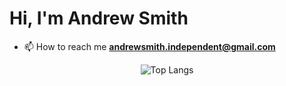 <p align="center">
  <h1>Hi, I'm Andrew Smith</h1>
</p>

- 📫 How to reach me **andrewsmith.independent@gmail.com**

<div align="center">
  <img src="https://github-readme-stats.vercel.app/api/top-langs/?username=andrew-smith-93&layout=compact&langs_count=20" alt="Top Langs">
</div>
